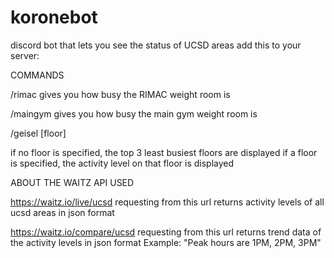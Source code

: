 # koronebot
discord bot that lets you see the status of UCSD areas
add this to your server: 

COMMANDS 

/rimac
gives you how busy the RIMAC weight room is 

/maingym
gives you how busy the main gym weight room is

/geisel [floor]

if no floor is specified, the top 3 least busiest floors are displayed
if a floor is specified, the activity level on that floor is displayed

ABOUT THE WAITZ API USED 

https://waitz.io/live/ucsd
requesting from this url returns activity levels of 
all ucsd areas in json format


https://waitz.io/compare/ucsd
requesting from this url returns trend data of the
activity levels in json format
Example: "Peak hours are 1PM, 2PM, 3PM" 
